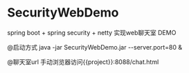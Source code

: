 # SecurityWebDemo
spring boot + spring security + netty 实现web聊天室 DEMO

@启动方式
java -jar SecurityWebDemo.jar --server.port=80 &

@聊天室url 
手动浏览器访问{{project}}:8088/chat.html
